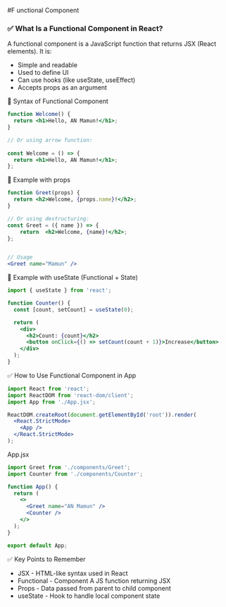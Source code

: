 #F unctional Component

 
### ✅ What Is a Functional Component in React?
A functional component is a JavaScript function that returns JSX (React elements). It is:

- Simple and readable
- Used to define UI
- Can use hooks (like useState, useEffect)
- Accepts props as an argument

🧠 Syntax of Functional Component
```jsx 
function Welcome() {
  return <h1>Hello, AN Mamun!</h1>;
}

// Or using arrow function:
 
const Welcome = () => {
  return <h1>Hello, AN Mamun!</h1>;
};
```

🧪 Example with props
```jsx 
function Greet(props) {
  return <h2>Welcome, {props.name}!</h2>;
}

// Or using destructuring: 
const Greet = ({ name }) => {
    return  <h2>Welcome, {name}!</h2>;  
};


// Usage
<Greet name="Mamun" />

```

🧲 Example with useState (Functional + State)
```jsx 
import { useState } from 'react';

function Counter() {
  const [count, setCount] = useState(0);

  return (
    <div>
      <h2>Count: {count}</h2>
      <button onClick={() => setCount(count + 1)}>Increase</button>
    </div>
  );
}
```

✅ How to Use Functional Component in App
```jsx 
import React from 'react';
import ReactDOM from 'react-dom/client';
import App from './App.jsx';

ReactDOM.createRoot(document.getElementById('root')).render(
  <React.StrictMode>
    <App />
  </React.StrictMode>
);
```
App.jsx

```jsx 
import Greet from './components/Greet';
import Counter from './components/Counter';

function App() {
  return (
    <>
      <Greet name="AN Mamun" />
      <Counter />
    </>
  );
}

export default App;
```

✅ Key Points to Remember 
- JSX	- HTML-like syntax used in React
- Functional 	- Component	A JS function returning JSX
- Props	- 	Data passed from parent to child component
- useState		- Hook to handle local component state